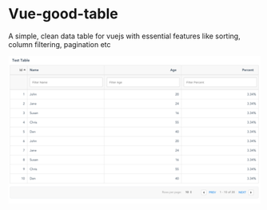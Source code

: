 # Vue-good-table
A simple, clean data table for vuejs with essential features like sorting, column filtering, pagination etc

![Basic Screenshot](README/images/screenshot.png)

